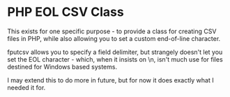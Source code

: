 PHP EOL CSV Class
=============

This exists for one specific purpose - to provide a class for creating CSV files in PHP, while also allowing you to set a custom end-of-line character.

fputcsv allows you to specify a field delimiter, but strangely doesn't let you set the EOL character - which, when it insists on \n, isn't much use for files destined for Windows based systems.

I may extend this to do more in future, but for now it does exactly what I needed it for.
